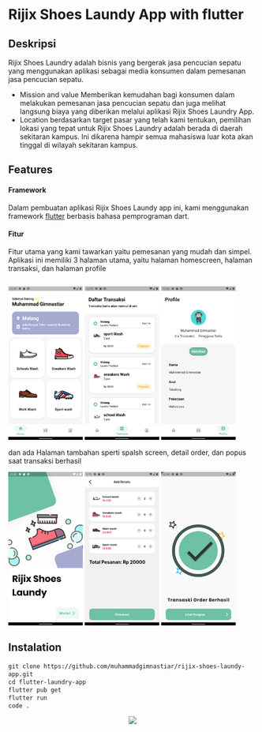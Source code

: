 # Rijix Shoes Laundy App with flutter

## Deskripsi
Rijix Shoes Laundry adalah bisnis yang bergerak jasa pencucian sepatu yang menggunakan aplikasi sebagai media konsumen dalam pemesanan jasa pencucian sepatu.
- Mission and value
	Memberikan kemudahan bagi konsumen dalam melakukan pemesanan jasa pencucian sepatu dan juga melihat langsung biaya yang diberikan melalui aplikasi Rijix Shoes Laundry App.
- Location
	berdasarkan target pasar yang telah kami tentukan, pemilihan lokasi yang tepat untuk Rijix Shoes Laundry adalah berada di daerah sekitaran kampus. Ini dikarena hampir semua mahasiswa luar kota akan tinggal di wilayah sekitaran kampus.


## Features
#### Framework
Dalam pembuatan aplikasi Rijix Shoes Laundy app ini, kami menggunakan framework [flutter](https://flutter.dev/) berbasis bahasa pemprograman dart.

#### Fitur
Fitur utama yang kami tawarkan yaitu pemesanan yang mudah dan simpel. Aplikasi ini memiliki 3 halaman utama, yaitu halaman homescreen, halaman transaksi, dan halaman profile
<p style="float: left;">
  <img src="https://github.com/muhammadgimnastiar/rijix-shoes-laundy-app/blob/main/screenshots/home.png" width="30%" />
  <img src="https://github.com/muhammadgimnastiar/rijix-shoes-laundy-app/blob/main/screenshots/transaksi.png" width="30%" />
  <img src="https://github.com/muhammadgimnastiar/rijix-shoes-laundy-app/blob/main/screenshots/profile.png" width="30%" />
  
</p>

dan ada Halaman tambahan sperti spalsh screen, detail order, dan popus saat transaksi berhasil
<p style="floar: left;">
	<img src="https://github.com/muhammadgimnastiar/rijix-shoes-laundy-app/blob/main/screenshots/splash_screen.png" width="30%"/>
	<img src="https://github.com/muhammadgimnastiar/rijix-shoes-laundy-app/blob/main/screenshots/order_detail.png" width="30%"/>
	<img src="https://github.com/muhammadgimnastiar/rijix-shoes-laundy-app/blob/main/screenshots/succes_order.png" width="30%"/>
</p>

## Instalation

```
git clone https://github.com/muhammadgimnastiar/rijix-shoes-laundy-app.git
cd flutter-laundry-app
flutter pub get
flutter run
code .
```







<p align="center">
  <img src="https://avatars.githubusercontent.com/u/51034829?s=400&u=af173be992703933cf04d8e1d997673e48511a7b&v=4" width=100/>
</p>


